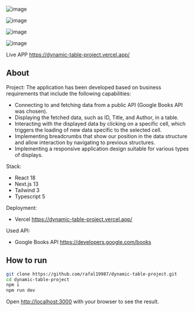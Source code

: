 ![image](https://github.com/user-attachments/assets/c4dd9ab0-7881-401d-880b-17b42613868b)

![image](https://github.com/user-attachments/assets/80289788-5647-4ada-a955-a7802d609f19)

![image](https://github.com/user-attachments/assets/4df683b2-3817-41a0-973a-8c877f8a37d5)

![image](https://github.com/user-attachments/assets/68a35e1f-4921-40c6-89de-0019ee21e40d)



Live APP https://dynamic-table-project.vercel.app/

## About

Project:
The application has been developed based on business requirements that include the following capabilities:

- Connecting to and fetching data from a public API (Google Books API was chosen).
- Displaying the fetched data, such as ID, Title, and Author, in a table.
- Interacting with the displayed data by clicking on a specific cell, which triggers the loading of new data specific to the selected cell.
- Implementing breadcrumbs that show our position in the data structure and allow interaction by navigating to previous structures.
- Implementing a responsive application design suitable for various types of displays.

Stack:

- React 18
- Next.js 13
- Tailwind 3
- Typescript 5

Deployment:

- Vercel https://dynamic-table-project.vercel.app/

Used API:

- Google Books API https://developers.google.com/books

## How to run

```bash
git clone https://github.com/rafal19987/dynamic-table-project.git
cd dynamic-table-project
npm i
npm run dev
```

Open [http://localhost:3000](http://localhost:3000) with your browser to see the result.
